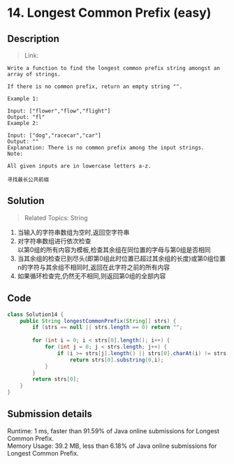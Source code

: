 # 14. Longest Common Prefix (easy)

## Description
> Link: 

```
Write a function to find the longest common prefix string amongst an array of strings.

If there is no common prefix, return an empty string "".

Example 1:

Input: ["flower","flow","flight"]
Output: "fl"
Example 2:

Input: ["dog","racecar","car"]
Output: ""
Explanation: There is no common prefix among the input strings.
Note:

All given inputs are in lowercase letters a-z.

寻找最长公共前缀

```


## Solution

> Related Topics: String

1) 当输入的字符串数组为空时,返回空字符串<br>
2) 对字符串数组进行依次检查<br>
以第0组的所有内容为模板,检查其余组在同位置的字母与第0组是否相同<br>
3) 当其余组的检查已到尽头(即第0组此时位置已超过其余组的长度)或第0组位置n的字符与其余组不相同时,返回在此字符之前的所有内容<br>
4) 如果循环检查完,仍然无不相同,则返回第0组的全部内容<br>

## Code

```java
class Solution14 {
    public String longestCommonPrefix(String[] strs) {
        if (strs == null || strs.length == 0) return "";
        
        for (int i = 0; i < strs[0].length(); i++) {
            for (int j = 0; j < strs.length; j++) {
                if (i >= strs[j].length() || strs[0].charAt(i) != strs[j].charAt(i)) 
                    return strs[0].substring(0,i);
            }
        }
        return strs[0];
    }
}
```

## Submission details
Runtime: 1 ms, faster than 91.59% of Java online submissions for Longest Common Prefix.<br>
Memory Usage: 39.2 MB, less than 6.18% of Java online submissions for Longest Common Prefix.
